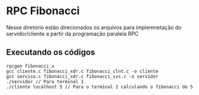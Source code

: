 # RPC Fibonacci

Nesse diretório estão direcionados os arquivos para implemnetação do servidor/cliente a partir da programação paralela RPC

## Executando os códigos
```
rpcgen fibonacci.x
gcc cliente.c fibonacci_xdr.c fibonacci_clnt.c -o cliente
gcc servico.c fibonacci_xdr.c fibonacci_svc.c -o servidor
./servidor // Para terminal 1
./cliente localhost 5 // Para o terminal 2 calculando o fibonacci de 5
```